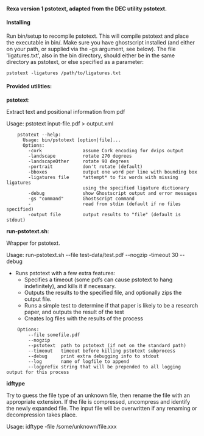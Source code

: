 #### Rexa version 1 pstotext, adapted from the DEC utility pstotext.

#### Installing

Run bin/setup to recompile pstotext. This will compile pstotext and place the executable in bin/.  Make sure you have ghostscript installed (and either on your path, or supplied via the -gs argument, see below).
The file 'ligatures.txt', also in the bin directory, should either be in the same directory as
pstotext, or else specified as a parameter:

    pstotext -ligatures /path/to/ligatures.txt

#### Provided utilities:

  **pstotext**:

  Extract text and positional information from pdf

  Usage: pstotext input-file.pdf > output.xml

```
    pstotext --help:
      Usage: bin/pstotext [option|file]...
      Options:
        -cork               assume Cork encoding for dvips output
        -landscape          rotate 270 degrees
        -landscapeOther     rotate 90 degrees
        -portrait           don't rotate (default)
        -bboxes             output one word per line with bounding box
        -ligatures file     *attempt* to fix words with missing ligatures
                            using the specified ligature dictionary
        -debug              show Ghostscript output and error messages
        -gs "command"       Ghostscript command
        -                   read from stdin (default if no files specified)
        -output file        output results to "file" (default is stdout)
```


  **run-pstotext.sh**:

  Wrapper for pstotext.

  Usage: run-pstotext.sh --file test-data/test.pdf --nogzip -timeout 30 --debug

  * Runs pstotext with a few extra features:
    * Specifies a timeout (some pdfs can cause pstotext to hang indefinitely),
      and kills it if necessary.
    * Outputs the results to the specified file, and optionally zips the output file.
    * Runs a simple test to determine if that paper is likely to be a research
      paper, and outputs the result of the test
    * Creates log files with the results of the process

```
    Options:
        --file somefile.pdf
        --nogzip
        --pstotext  path to pstotext (if not on the standard path)
        --timeout   timeout before killing pstotext subprocess
        --debug     print extra debugging info to stdout
        --log       name of logfile to append
        --logprefix string that will be prepended to all logging output for this process
```

  **idftype**

   Try to guess the file type of an unknown file, then rename the file with an
   appropriate extension. If the file is compressed, uncompress and identify
   the newly expanded file. The input file will be overwritten if any renaming
   or decompression takes place.

   Usage: idftype -file /some/unknown/file.xxx


